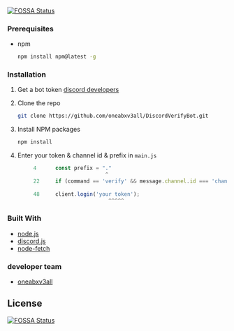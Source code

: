 [![FOSSA Status](https://app.fossa.com/api/projects/git%2Bgithub.com%2Foneabxv3all%2FDiscordVerifyBot.svg?type=shield)](https://app.fossa.com/projects/git%2Bgithub.com%2Foneabxv3all%2FDiscordVerifyBot?ref=badge_shield)


### Prerequisites

* npm
  ```sh
  npm install npm@latest -g
  ```

### Installation

1. Get a bot token [discord developers](https://discord.com/developers)
2. Clone the repo
   ```sh
   git clone https://github.com/oneabxv3all/DiscordVerifyBot.git
   ```
3. Install NPM packages
   ```sh
   npm install
   ```
4. Enter your  token & channel id & prefix in `main.js`
 
   ```js
        4      const prefix = "."
                               ^
        22     if (command == 'verify' && message.channel.id === 'channel id'){
                                                                      ^^^^
        48     client.login('your token');
                                ^^^^^
   ```





### Built With
* [node.js](https://nodejs.dev/)
* [discord.js](https://discord.js.org/)
* [node-fetch](https://www.npmjs.com/package/node-fetch)




### developer team
* [oneabxv3all](https://github.com/oneabxv3all)



## License
[![FOSSA Status](https://app.fossa.com/api/projects/git%2Bgithub.com%2Foneabxv3all%2FDiscordVerifyBot.svg?type=large)](https://app.fossa.com/projects/git%2Bgithub.com%2Foneabxv3all%2FDiscordVerifyBot?ref=badge_large)
